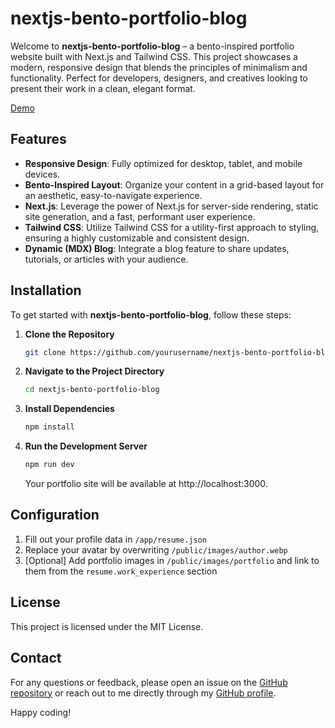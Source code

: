 # nextjs-bento-portfolio-blog

Welcome to **nextjs-bento-portfolio-blog** – a bento-inspired portfolio website built with Next.js and Tailwind CSS. This project showcases a modern, responsive design that blends the principles of minimalism and functionality. Perfect for developers, designers, and creatives looking to present their work in a clean, elegant format.

[Demo](https://bento-portfolio-demo.vercel.app/)

## Features

- **Responsive Design**: Fully optimized for desktop, tablet, and mobile devices.
- **Bento-Inspired Layout**: Organize your content in a grid-based layout for an aesthetic, easy-to-navigate experience.
- **Next.js**: Leverage the power of Next.js for server-side rendering, static site generation, and a fast, performant user experience.
- **Tailwind CSS**: Utilize Tailwind CSS for a utility-first approach to styling, ensuring a highly customizable and consistent design.
- **Dynamic (MDX) Blog**: Integrate a blog feature to share updates, tutorials, or articles with your audience.

## Installation

To get started with **nextjs-bento-portfolio-blog**, follow these steps:

1.  **Clone the Repository**

    ```bash
    git clone https://github.com/yourusername/nextjs-bento-portfolio-blog.git
    ```

2.  **Navigate to the Project Directory**

    ```bash
    cd nextjs-bento-portfolio-blog
    ```

3.  **Install Dependencies**
    ```bash
    npm install
    ```
4.  **Run the Development Server**

    ```bash
    npm run dev
    ```

    Your portfolio site will be available at http://localhost:3000.

## Configuration

1. Fill out your profile data in `/app/resume.json`
2. Replace your avatar by overwriting `/public/images/author.webp`
3. [Optional] Add portfolio images in `/public/images/portfolio` and link to them from the `resume.work_experience` section

## License

This project is licensed under the MIT License.

## Contact

For any questions or feedback, please open an issue on the [GitHub repository](https://github.com/ibreslauer/nextjs-bento-portfolio-blog) or reach out to me directly through my [GitHub profile](https://github.com/ibreslauer).

Happy coding!
